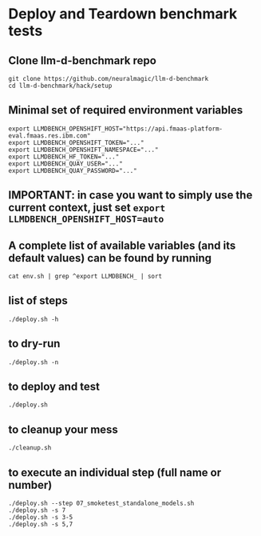 # Deploy and Teardown benchmark tests

## Clone llm-d-benchmark repo
```
git clone https://github.com/neuralmagic/llm-d-benchmark
cd llm-d-benchmark/hack/setup
```

## Minimal set of required environment variables
```
export LLMDBENCH_OPENSHIFT_HOST="https://api.fmaas-platform-eval.fmaas.res.ibm.com"
export LLMDBENCH_OPENSHIFT_TOKEN="..."
export LLMDBENCH_OPENSHIFT_NAMESPACE="..."
export LLMDBENCH_HF_TOKEN="..."
export LLMDBENCH_QUAY_USER="..."
export LLMDBENCH_QUAY_PASSWORD="..."
```
## IMPORTANT: in case you want to simply use the current context, just set `export LLMDBENCH_OPENSHIFT_HOST=auto`

## A complete list of available variables (and its default values) can be found by running
 `cat env.sh | grep ^export LLMDBENCH_ | sort`

## list of steps
```
./deploy.sh -h
```

## to dry-run
```
./deploy.sh -n
```

## to deploy and test
```
./deploy.sh
```

## to cleanup your mess
```
./cleanup.sh
```

## to execute an individual step (full name or number)
```
./deploy.sh --step 07_smoketest_standalone_models.sh
./deploy.sh -s 7
./deploy.sh -s 3-5
./deploy.sh -s 5,7
```